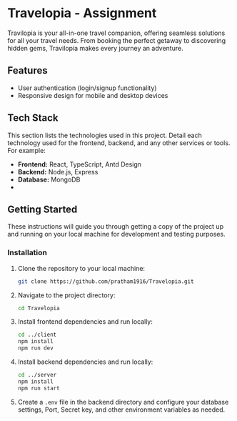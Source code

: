 # Travelopia - Assignment
Travilopia is your all-in-one travel companion, offering seamless solutions for all your travel needs. From booking the perfect getaway to discovering hidden gems, Travilopia makes every journey an adventure.

## Features
- User authentication (login/signup functionality)
- Responsive design for mobile and desktop devices

## Tech Stack
This section lists the technologies used in this project. Detail each technology used for the frontend, backend, and any other services or tools. For example:

- **Frontend:** React, TypeScript, Antd Design
- **Backend:** Node.js, Express
- **Database:** MongoDB
- 
## Getting Started
These instructions will guide you through getting a copy of the project up and running on your local machine for development and testing purposes.

### Installation

1. Clone the repository to your local machine:
    ```bash
    git clone https://github.com/pratham1916/Travelopia.git
    ```

2. Navigate to the project directory:
    ```bash
    cd Travelopia
    ```

3. Install frontend dependencies and run locally:
    ```bash
    cd ../client
    npm install
    npm run dev
    ```

4. Install backend dependencies and run locally:
    ```bash
    cd ../server
    npm install
    npm run start
    ```

5. Create a `.env` file in the backend directory and configure your database settings, Port, Secret key, and other environment variables as needed.
